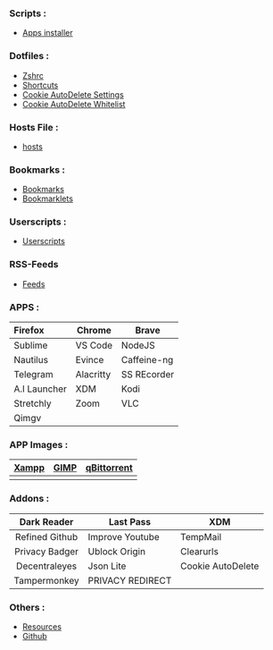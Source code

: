 ### Scripts :
- [Apps installer](https://raw.githubusercontent.com/fynks/configs/main/scripts/apps_installer.sh)

### Dotfiles :
- [Zshrc](https://raw.githubusercontent.com/fynks/configs/main/dotfiles/remove_this_text.zshrc)
- [Shortcuts](https://raw.githubusercontent.com/fynks/configs/main/dotfiles/custom_shortcuts)
- [Cookie AutoDelete Settings](https://github.com/fynks/configs/blob/main/dotfiles/CAD_settings.json)
- [Cookie AutoDelete Whitelist](https://github.com/fynks/configs/blob/main/dotfiles/CAD_white_list.json)

### Hosts File :
- [hosts](https://raw.githubusercontent.com/StevenBlack/hosts/main/hosts)

### Bookmarks :
- [Bookmarks](https://github.com/fynks/bookmarks/blob/main/bookmarks.html)
- [Bookmarklets](https://github.com/fynks/bookmarklets)

### Userscripts :
- [Userscripts](https://github.com/fynks/userscripts)

### RSS-Feeds
- [Feeds](https://github.com/fynks/bookmarks/blob/main/rss-feeds.opml)

### APPS :
| Firefox      | Chrome    | Brave       |
|:------------ | --------- | ----------- |
| Sublime      | VS Code   | NodeJS      |
| Nautilus     | Evince    | Caffeine-ng |
| Telegram     | Alacritty | SS REcorder |
| A.I Launcher | XDM       | Kodi        |
| Stretchly    | Zoom      | VLC         |
| Qimgv        |           |             |

### APP Images :
| [Xampp](https://www.apachefriends.org/index.html) | [GIMP](https://www.appimagehub.com/p/1231847/) | [qBittorrent](https://www.appimagehub.com/p/1346648/) |
|:-------------------------------------------------:|:----------------------------------------------:|:-----------------------------------------------------:|
|                                                   |                                                |                                                       |

### Addons :
| Dark Reader    | Last Pass        | XDM               |
|:--------------:| ---------------- | ----------------- |
| Refined Github | Improve Youtube  | TempMail          |
| Privacy Badger | Ublock Origin    | Clearurls         |
| Decentraleyes  | Json Lite        | Cookie AutoDelete |
| Tampermonkey   | PRIVACY REDIRECT |                   |

### Others :
- [Resources](https://github.com/fynks/Resources) 
- [Github](https://github.com/fynks/configs)
